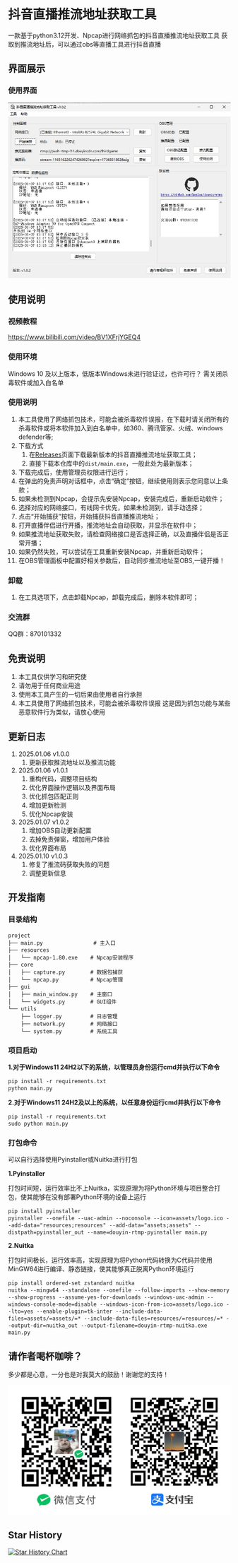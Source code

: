 # 抖音直播推流地址获取工具

一款基于python3.12开发、Npcap进行网络抓包的抖音直播推流地址获取工具
获取到推流地址后，可以通过obs等直播工具进行抖音直播

## 界面展示

### 使用界面

![使用界面](./images/使用界面.png)


## 使用说明

### 视频教程
https://www.bilibili.com/video/BV1XFrjYGEQ4

### 使用环境
Windows 10 及以上版本，低版本Windows未进行验证过，也许可行？
需关闭杀毒软件或加入白名单

### 使用说明

1. 本工具使用了网络抓包技术，可能会被杀毒软件误报，在下载时请关闭所有的杀毒软件或将本软件加入到白名单中，如360、腾讯管家、火绒、windows defender等;
2.  下载方式
    1.  在[Releases](https://github.com/heplex/douyin-rtmp/releases)页面下载最新版本的抖音直播推流地址获取工具；
    2.  直接下载本仓库中的`dist/main.exe`，一般此处为最新版本；
3. 下载完成后，使用管理员权限进行运行；
4. 在弹出的免责声明对话框中，点击“确定”按钮，继续使用则表示您同意以上条款；
5. 如果未检测到Npcap，会提示先安装Npcap，安装完成后，重新启动软件；
6. 选择对应的网络接口，有线网卡优先，如果未检测到，请手动选择；
7. 点击“开始捕获”按钮，开始捕获抖音直播推流地址；
8. 打开直播伴侣进行开播，推流地址会自动获取，并显示在软件中；
9.  如果推流地址获取失败，请检查网络接口是否选择正确，以及直播伴侣是否正常开播；
10. 如果仍然失败，可以尝试在工具重新安装Npcap，并重新启动软件；
11. 在OBS管理面板中配置好相关参数后，自动同步推流地址至OBS,一键开播！

### 卸载

1. 在工具选项下，点击卸载Npcap，卸载完成后，删除本软件即可；

### 交流群

QQ群：870101332


## 免责说明

1. 本工具仅供学习和研究使
2. 请勿用于任何商业用途
3. 使用本工具产生的一切后果由使用者自行承担
4. 本工具使用了网络抓包技术，可能会被杀毒软件误报
   这是因为抓包功能与某些恶意软件行为类似，请放心使用

## 更新日志

1. 2025.01.06 v1.0.0 
   1. 更新获取推流地址以及推流功能
2. 2025.01.06 v1.0.1 
   1. 重构代码，调整项目结构
   2. 优化界面操作逻辑以及界面布局
   3. 优化抓包匹配正则
   4. 增加更新检测
   5. 优化Npcap安装
3. 2025.01.07 v1.0.2
   1. 增加OBS自动更新配置
   2. 去掉免责弹窗，增加用户体验
   3. 优化界面布局 
4. 2025.01.10 v1.0.3
   1. 修复了推流码获取失败的问题
   2. 调整更新信息


## 开发指南

### 目录结构
```
project
├── main.py                # 主入口
├── resources
│   └── npcap-1.80.exe    # Npcap安装程序
├── core
│   ├── capture.py        # 数据包捕获
│   └── npcap.py          # Npcap管理
├── gui
│   ├── main_window.py    # 主窗口
│   └── widgets.py        # GUI组件
└── utils
    ├── logger.py         # 日志管理
    ├── network.py        # 网络接口
    └── system.py         # 系统工具
```

### 项目启动

**1.对于Windows11 24H2以下的系统，以管理员身份运行cmd并执行以下命令**

```
pip install -r requirements.txt
python main.py
```

**2.对于Windows11 24H2及以上的系统，以任意身份运行cmd并执行以下命令**

```
pip install -r requirements.txt
sudo python main.py
```

### 打包命令

可以自行选择使用Pyinstaller或Nuitka进行打包

**1.Pyinstaller**

打包时间短，运行效率比不上Nuitka，实现原理为将Python环境与项目整合打包，使其能够在没有部署Python环境的设备上运行

```
pip install pyinstaller
pyinstaller --onefile --uac-admin --noconsole --icon=assets/logo.ico --add-data="resources;resources" --add-data="assets;assets" --distpath=pyinstaller_out --name=douyin-rtmp-pyinstaller main.py
```

**2.Nuitka**

打包时间极长，运行效率高，实现原理为将Python代码转换为C代码并使用MinGW64进行编译、静态链接，使其能够真正脱离Python环境运行

```
pip install ordered-set zstandard nuitka
nuitka --mingw64 --standalone --onefile --follow-imports --show-memory --show-progress --assume-yes-for-downloads --windows-uac-admin --windows-console-mode=disable --windows-icon-from-ico=assets/logo.ico --lto=yes --enable-plugin=tk-inter --include-data-files=assets/=assets/=* --include-data-files=resources/=resources/=* --output-dir=nuitka_out --output-filename=douyin-rtmp-nuitka.exe main.py
```

## 请作者喝杯咖啡？

多少都是心意，一分也是对我莫大的鼓励！谢谢您的支持！

![请作者喝杯咖啡](./assets/donate.png)



## Star History

<a href="https://star-history.com/#heplex/douyin-rtmp&Date">
 <picture>
   <source media="(prefers-color-scheme: dark)" srcset="https://api.star-history.com/svg?repos=heplex/douyin-rtmp&type=Date&theme=dark" />
   <source media="(prefers-color-scheme: light)" srcset="https://api.star-history.com/svg?repos=heplex/douyin-rtmp&type=Date" />
   <img alt="Star History Chart" src="https://api.star-history.com/svg?repos=heplex/douyin-rtmp&type=Date" />
 </picture>
</a>

